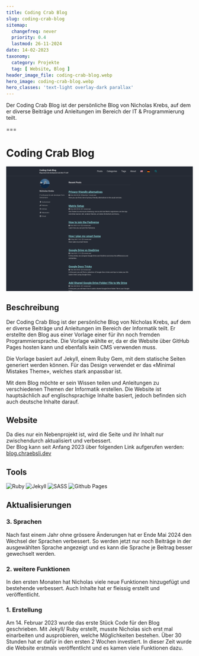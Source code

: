 ```yaml
---
title: Coding Crab Blog
slug: coding-crab-blog
sitemap:
  changefreq: never
  priority: 0.4
  lastmod: 26-11-2024
date: 14-02-2023
taxonomy:
  category: Projekte
  tag: [ Website, Blog ]
header_image_file: coding-crab-blog.webp
hero_image: coding-crab-blog.webp
hero_classes: 'text-light overlay-dark parallax'
---
```


Der Coding Crab Blog ist der persönliche Blog von Nicholas Krebs, auf dem er diverse Beiträge und Anleitungen im Bereich der IT & Programmierung teilt.

===

# Coding Crab Blog

![Screenshot Website](coding-crab-blog.webp?lightbox&resize=750)

## Beschreibung

Der Coding Crab Blog ist der persönliche Blog von Nicholas Krebs, auf dem er diverse Beiträge und Anleitungen im Bereich der Informatik teilt. Er erstellte den Blog aus einer Vorlage einer für ihn noch fremden Programmiersprache. Die Vorlage wählte er, da er die Website über GitHub Pages hosten kann und ebenfalls kein CMS verwenden muss.

Die Vorlage basiert auf Jekyll, einem Ruby Gem, mit dem statische Seiten generiert werden können. Für das Design verwendet er das «Minimal Mistakes Theme», welches stark anpassbar ist.

Mit dem Blog möchte er sein Wissen teilen und Anleitungen zu verschiedenen Themen der Informatik erstellen. Die Website ist hauptsächlich auf englischsprachige Inhalte basiert, jedoch befinden sich auch deutsche Inhalte darauf.

## Website
Da dies nur ein Nebenprojekt ist, wird die Seite und ihr Inhalt nur zwischendurch aktualisiert und verbessert.  
Der Blog kann seit Anfang 2023 über folgenden Link aufgerufen werden: [blog.chraebsli.dev](https://blog.chraebsli.dev/?utm_source=crabston.ch&utm_medium=project-page)

## Tools
![Ruby](https://img.shields.io/badge/Ruby-black?style=for-the-badge&amp;logo=Ruby)
![Jekyll](https://img.shields.io/badge/Jekyll-black?style=for-the-badge&amp;logo=Jekyll)
![SASS](https://img.shields.io/badge/SASS-black?style=for-the-badge&amp;logo=SASS)
![Github Pages](https://img.shields.io/badge/Github%20Pages-black?style=for-the-badge&amp;logo=Github%20Pages)

## Aktualisierungen

### 3. Sprachen
Nach fast einem Jahr ohne grössere Änderungen hat er Ende Mai 2024 den Wechsel der Sprachen verbessert. So werden jetzt nur noch Beiträge in der ausgewählten Sprache angezeigt und es kann die Sprache je Beitrag besser gewechselt werden.

### 2. weitere Funktionen
In den ersten Monaten hat Nicholas viele neue Funktionen hinzugefügt und bestehende verbessert. Auch Inhalte hat er fleissig erstellt und veröffentlicht.

### 1. Erstellung
Am 14. Februar 2023 wurde das erste Stück Code für den Blog geschrieben. Mit Jekyll/ Ruby erstellt, musste Nicholas sich erst mal einarbeiten und ausprobieren, welche Möglichkeiten bestehen. Über 30 Stunden hat er dafür in den ersten 2 Wochen investiert. In dieser Zeit wurde die Website erstmals veröffentlicht und es kamen viele Funktionen dazu.
